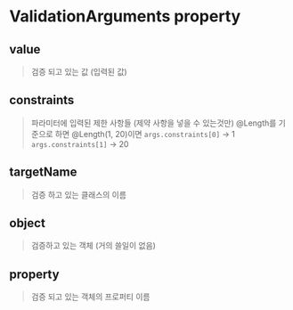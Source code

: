 
# ValidationArguments property

## value
> 검증 되고 있는 값 (입력된 값)

## constraints
> 파라미터에 입력된 제한 사항들 (제약 사항을 넣을 수 있는것만)
> @Length를 기준으로 하면 @Length(1, 20)이면 
> `args.constraints[0]`  -> 1    `args.constraints[1]`  -> 20

## targetName
> 검증 하고 있는 클래스의 이름

## object
> 검증하고 있는 객체 (거의 쓸일이 없음)

## property
> 검증 되고 있는 객체의 프로퍼티 이름

